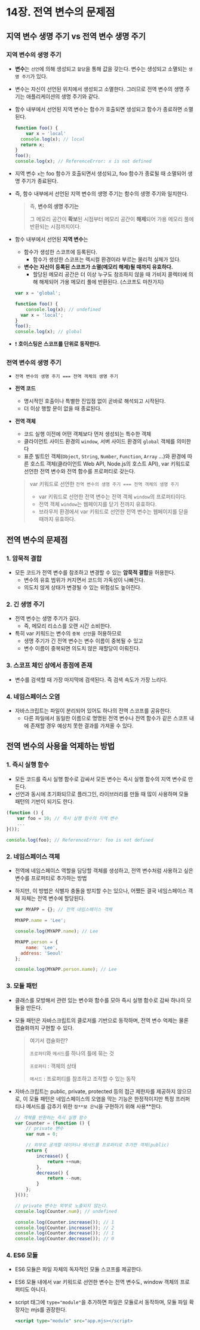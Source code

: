 # 14장. 전역 변수의 문제점

## 지역 변수 생명 주기 vs 전역 변수 생명 주기

### 지역 변수의 생명 주기

- **변수**는 `선언`에 의해 생성되고 `할당`을 통해 값을 갖는다. 변수는 생성되고 소멸되는 `생명 주기`가 있다.
- 변수는 자신이 선언된 위치에서 생성되고 소멸한다. 그러므로 전역 변수의 생명 주기는 애플리케이션의 생명 주기와 같다.
- 함수 내부에서 선언된 지역 변수는 함수가 호출되면 생성되고 함수가 종료하면 소멸된다.
    
    ```jsx
    function foo() {
    	var x = 'local'
      console.log(x); // local
      return x;
    }
    foo();
    console.log(x); // ReferenceError: x is not defined
    ```
    
- 지역 변수 `x`는 foo 함수가 호출되면서 생성되고, foo 함수가 종료될 때 소멸되어 생명 주기가 종료된다.
- 즉, 함수 내부에서 선언된 지역 변수의 생명 주기는 함수의 생명 주기와 일치한다.
    
    > 즉, **변수의 생명 주기는**
    > 
    > 
    > 그 메모리 공간이 **확보**된 시점부터 메모리 공간이 **해제**되어 가용 메모리 풀에 반환되는 시점까지이다.
    > 
- 함수 내부에서 선언된 **지역 변수**는
    - 함수가 생성한 스코프에 등록된다.
        - 함수가 생성한 스코프는 렉시컬 환경이라 부르는 물리적 실체가 있다.
    - **변수는 자신이 등록된 스코프가 소멸(메모리 해제)될 때까지 유효하다.**
        - 할당된 메모리 공간은 더 이상 누구도 참조하지 않을 때 가비지 콜렉터에 의해 해제되어 가용 메모리 풀에 반환된다. (스코프도 마찬가지)
    
    ```jsx
    var x = 'global';
    
    function foo() {
    	console.log(x); // undefined
      var x = 'local';
    }
    foo();
    console.log(x); // global
    ```
    
- ❗️ **호이스팅은 스코프를 단위로 동작한다.**

### 전역 변수의 생명 주기

- `전역 변수의 생명 주기 === 전역 객체의 생명 주기`
- **전역 코드**
    - 명시적인 호출이나 특별한 진입점 없이 곧바로 해석되고 시작된다.
    - 더 이상 행할 문이 없을 때 종료된다.
- **전역 객체**
    - 코드 실행 이전에 어떤 객체보다 먼저 생성되는 특수한 객체
    - 클라이언트 사이드 환경의 `window`, 서버 사이드 환경의 `global` 객체를 의미한다
    - 표준 빌트인 객체(`Object`, `String`, `Number`, `Function`, `Array` ...)와 환경에 따른 호스트 객체(클라이언트 Web API, Node.js의 호스트 API), var 키워드로 선언한 전역 변수와 전역 함수를 프로퍼티로 갖는다.
    
    > var 키워드로 선언한 `전역 변수의 생명 주기 === 전역 객체의 생명 주기`
    > 
    > - var 키워드로 선언한 전역 변수는 전역 객체 `window`의 프로퍼티이다.
    > - 전역 객체 `window`는 웹페이지를 닫기 전까지 유효하다.
    > - 브라우저 환경에서 var 키워드로 선언한 전역 변수는 웹페이지를 닫을 때까지 유효하다.

## 전역 변수의 문제점

### 1. **암묵적 결합**

- 모든 코드가 전역 변수를 참조하고 변경할 수 있는 **암묵적 결합**을 허용한다.
    - 변수의 유효 범위가 커지면서 코드의 가독성이 나빠진다.
    - 의도치 않게 상태가 변경될 수 있는 위험성도 높아진다.

### 2. **긴 생명 주기**

- 전역 변수는 생명 주기가 길다.
    - 즉, 메모리 리소스를 오랜 시간 소비한다.
- 특히 var 키워드는 변수의 `중복 선언`을 허용하므로
    - 생명 주기가 긴 전역 변수는 변수 이름이 중복될 수 있고
    - 변수 이름이 중복되면 의도치 않은 재할당이 이뤄진다.

### 3. **스코프 체인 상에서 종점에 존재**

- 변수를 검색할 때 가장 마지막에 검색된다. 즉 검색 속도가 가장 느리다.

### 4. **네임스페이스 오염**

- 자바스크립트는 파일이 분리되어 있어도 하나의 전역 스코프를 공유한다.
    - 다른 파일에서 동일한 이름으로 명명된 전역 변수나 전역 함수가 같은 스코프 내에 존재할 경우 예상치 못한 결과를 가져올 수 있다.

## 전역 변수의 사용을 억제하는 방법

### 1. **즉시 실행 함수**

- 모든 코드를 즉시 실행 함수로 감싸서 모든 변수는 즉시 실행 함수의 지역 변수로 만든다.
- 선언과 동시에 초기화되므로 플러그인, 라이브러리를 만들 때 많이 사용하며 모듈 패턴의 기반이 되기도 한다.

```jsx
(function () {
	var foo = 10; // 즉시 실행 함수의 지역 변수
    ...
}());

console.log(foo); // ReferenceError: foo is not defined
```

### 2. **네임스페이스 객체**

- 전역에 네임스페이스 역할을 담당할 객체를 생성하고, 전역 변수처럼 사용하고 싶은 변수를 프로퍼티로 추가하는 방법
- 하지만, 이 방법은 식별자 충돌을 방지할 수는 있으나, 어쨌든 결국 네임스페이스 객체 자체는 전역 변수에 할당된다.
    
    ```jsx
    var MYAPP = {}; // 전역 네임스페이스 객체
    
    MYAPP.name = 'Lee';
    
    console.log(MYAPP.name); // Lee
    
    MYAPP.person = {
    	name: 'Lee',
      address: 'Seoul'
    };
    
    console.log(MYAPP.person.name); // Lee
    ```
    

### 3. **모듈 패턴**

- 클래스를 모방해서 관련 있는 변수와 함수를 모아 즉시 실행 함수로 감싸 하나의 모듈을 만든다.
- 모듈 패턴은 자바스크립트의 클로저를 기반으로 동작하며, 전역 변수 억제는 물론 캡슐화까지 구현할 수 있다.
    
    > 여기서 캡슐화란?
    > 
    > 
    > `프로퍼티`와 `메서드`를 하나의 틀에 묶는 것
    > 
    > `프로퍼티` : 객체의 상태
    > 
    > `메서드` : 프로퍼티를 참조하고 조작할 수 있는 동작
    > 
- 자바스크립트는 public, private, protected 등의 접근 제한자를 제공하지 않으므로, 이 모듈 패턴은 네임스페이스의 오염을 막는 기능은 한정적이지만 특정 프러퍼티나 메서드를 감추기 위한 `정**보 은닉`을 구현하기 위해 사용**한다.
    
    ```jsx
    // 객체를 반환하는 즉시 실행 함수
    var Counter = (function () {
    	// private 변수
        var num = 0;
    
        // 외부로 공개할 데이터나 메서드를 프로퍼티로 추가한 객체(public)
        return {
        	increase() {
            	return ++num;
            },
            decrease() {
            	return --num;
            }
        };
    }());
    
    // private 변수는 외부로 노출되지 않는다.
    console.log(Counter.num); // undefined
    
    console.log(Counter.increase()); // 1
    console.log(Counter.increase()); // 2
    console.log(Counter.decrease()); // 1
    console.log(Counter.decrease()); // 0
    ```
    

### 4. **ES6 모듈**

- ES6 모듈은 파일 자체의 독자적인 모듈 스코프를 제공한다.
- ES6 모듈 내에서 var 키워드로 선언한 변수는 전역 변수도, window 객체의 프로퍼티도 아니다.
- script 태그에 `type="module"`을 추가하면 파일은 모듈로서 동작하며, 모듈 파일 확장자는 mjs를 권장한다.
    
    ```jsx
    <script type="module" src="app.mjs></script>
    ```